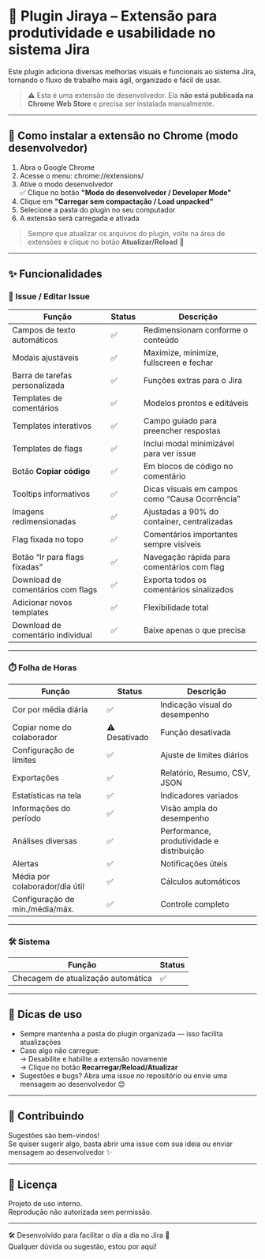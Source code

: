# 🚀 Plugin Jiraya – Extensão para produtividade e usabilidade no sistema Jira

Este plugin adiciona diversas melhorias visuais e funcionais ao sistema Jira, tornando o fluxo de trabalho mais ágil, organizado e fácil de usar.

> ⚠️ Esta é uma extensão de desenvolvedor. Ela **não está publicada na Chrome Web Store** e precisa ser instalada manualmente.

---

## 🧠 Como instalar a extensão no Chrome (modo desenvolvedor)

1. Abra o Google Chrome
2. Acesse o menu: chrome://extensions/
3. Ative o modo desenvolvedor  
✅ Clique no botão **"Modo do desenvolvedor / Developer Mode"**
4. Clique em **"Carregar sem compactação / Load unpacked"**
5. Selecione a pasta do plugin no seu computador
6. A extensão será carregada e ativada

> Sempre que atualizar os arquivos do plugin, volte na área de extensões e clique no botão **Atualizar/Reload** 🔄

---

## ✨ Funcionalidades

### 📝 Issue / Editar Issue

| Função | Status | Descrição |
|--------|--------|-----------|
| Campos de texto automáticos | ✅ | Redimensionam conforme o conteúdo |
| Modais ajustáveis | ✅ | Maximize, minimize, fullscreen e fechar |
| Barra de tarefas personalizada | ✅ | Funções extras para o Jira |
| Templates de comentários | ✅ | Modelos prontos e editáveis |
| Templates interativos | ✅ | Campo guiado para preencher respostas |
| Templates de flags | ✅ | Inclui modal minimizável para ver issue |
| Botão **Copiar código** | ✅ | Em blocos de código no comentário |
| Tooltips informativos | ✅ | Dicas visuais em campos como “Causa Ocorrência” |
| Imagens redimensionadas | ✅ | Ajustadas a 90% do container, centralizadas |
| Flag fixada no topo | ✅ | Comentários importantes sempre visíveis |
| Botão “Ir para flags fixadas” | ✅ | Navegação rápida para comentários com flag |
| Download de comentários com flags | ✅ | Exporta todos os comentários sinalizados |
| Adicionar novos templates | ✅ | Flexibilidade total |
| Download de comentário individual | ✅ | Baixe apenas o que precisa |

---

### ⏱️ Folha de Horas

| Função | Status | Descrição |
|--------|--------|-----------|
| Cor por média diária | ✅ | Indicação visual do desempenho |
| Copiar nome do colaborador | ⚠️ Desativado | Função desativada |
| Configuração de limites | ✅ | Ajuste de limites diários |
| Exportações | ✅ | Relatório, Resumo, CSV, JSON |
| Estatísticas na tela | ✅ | Indicadores variados |
| Informações do período | ✅ | Visão ampla do desempenho |
| Análises diversas | ✅ | Performance, produtividade e distribuição |
| Alertas | ✅ | Notificações úteis |
| Média por colaborador/dia útil | ✅ | Cálculos automáticos |
| Configuração de mín./média/máx. | ✅ | Controle completo |

---

### 🛠️ Sistema

| Função | Status |
|--------|--------|
| Checagem de atualização automática | ✅ |

---

## 📎 Dicas de uso

- Sempre mantenha a pasta do plugin organizada — isso facilita atualizações
- Caso algo não carregue:  
→ Desabilite e habilite a extensão novamente  
→ Clique no botão **Recarregar/Reload/Atualizar**
- Sugestões e bugs? Abra uma issue no repositório ou envie uma mensagem ao desenvolvedor 😊

---

## 🤝 Contribuindo

Sugestões são bem-vindos!  
Se quiser sugerir algo, basta abrir uma issue com sua ideia ou enviar mensagem ao desenvolvedor ✨

---

## 📄 Licença

Projeto de uso interno.  
Reprodução não autorizada sem permissão.

---

🛠 Desenvolvido para facilitar o dia a dia no Jira 💙  
Qualquer dúvida ou sugestão, estou por aqui!
